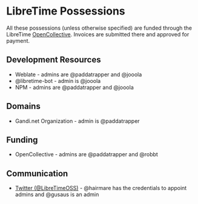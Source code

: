 # LibreTime Possessions

All these possessions (unless otherwise specified) are funded through the
LibreTime [OpenCollective](https://opencollective.com/libretime). Invoices are
submitted there and approved for payment.

## Development Resources

- Weblate - admins are @paddatrapper and @jooola
- @libretime-bot - admin is @jooola
- NPM - admins are @paddatrapper and @jooola

## Domains

- Gandi.net Organization - admin is @paddatrapper

## Funding

- OpenCollective - admins are @paddatrapper and @robbt

## Communication

- [Twitter (@LibreTimeOSS)](https://twitter.com/LibreTimeOSS) - @hairmare has
  the credentials to appoint admins and @gusaus is an admin

